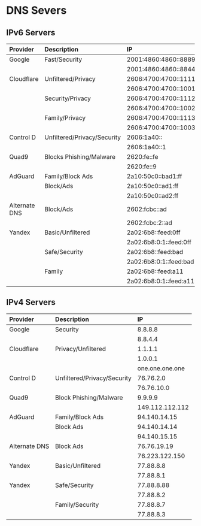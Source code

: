 # DNS Severs

## IPv6 Servers

| Provider      | Description                 | IP                     |
|:------------- |:----------------------------|:---------------------- |
| Google        | Fast/Security               | 2001:4860:4860::8889   |
|               |                             | 2001:4860:4860::8844   |
| Cloudflare    | Unfiltered/Privacy          | 2606:4700:4700::1111   |
|               |                             | 2606:4700:4700::1001   |
|               | Security/Privacy            | 2606:4700:4700::1112   |
|               |                             | 2606:4700:4700::1002   |
|               | Family/Privacy              | 2606:4700:4700::1113   |
|               |                             | 2606:4700:4700::1003   |
| Control D     | Unfiltered/Privacy/Security | 2606:1a40::            |
|               |                             | 2606:1a40::1           |
| Quad9         | Blocks Phishing/Malware     | 2620:fe::fe            |
|               |                             | 2620:fe::9             |
| AdGuard       | Family/Block Ads            | 2a10:50c0::bad1:ff     |
|               | Block/Ads                   | 2a10:50c0::ad1:ff      |
|               |                             | 2a10:50c0::ad2:ff      |
| Alternate DNS | Block/Ads                   | 2602:fcbc::ad          |
|               |                             | 2602:fcbc:2::ad        |
| Yandex        | Basic/Unfiltered            | 2a02:6b8::feed:0ff     |
|               |                             | 2a02:6b8:0:1::feed:0ff |
|               | Safe/Security               | 2a02:6b8::feed:bad     |
|               |                             | 2a02:6b8:0:1::feed:bad |
|               | Family                      | 2a02:6b8::feed:a11     |
|               |                             | 2a02:6b8:0:1::feed:a11 |

## IPv4 Servers

| Provider      | Description                 | IP              |
|:------------- |:--------------------------- |:--------------- |
| Google        | Security                    | 8.8.8.8         |
|               |                             | 8.8.4.4         |
| Cloudflare    | Privacy/Unfiltered          | 1.1.1.1         |
|               |                             | 1.0.0.1         |
|               |                             | one.one.one.one |
| Control D     | Unfiltered/Privacy/Security | 76.76.2.0       |
|               |                             | 76.76.10.0      |
| Quad9         | Block Phishing/Malware      | 9.9.9.9         |
|               |                             | 149.112.112.112 |
| AdGuard       | Family/Block Ads            | 94.140.14.15    |
|               | Block Ads                   | 94.140.14.14    |
|               |                             | 94.140.15.15    |
| Alternate DNS | Block Ads                   | 76.76.19.19     |
|               |                             | 76.223.122.150  |
| Yandex        | Basic/Unfiltered            | 77.88.8.8       |
|               |                             | 77.88.8.1       |
| Yandex        | Safe/Security               | 77.88.8.88      |
|               |                             | 77.88.8.2       |
|               | Family/Security             | 77.88.8.7       |
|               |                             | 77.88.8.3       |
